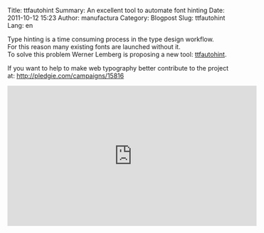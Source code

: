 Title: ttfautohint
Summary: An excellent tool to automate font hinting
Date: 2011-10-12 15:23
Author: manufactura
Category: Blogpost
Slug: ttfautohint
Lang: en

Type hinting is a time consuming process in the type design
workflow.  
For this reason many existing fonts are launched without it.  
To solve this problem Werner Lemberg is proposing a new tool:
[ttfautohint](http://www.freetype.org/ttfautohint).

If you want to help to make web typography better contribute to the
project at: <http://pledgie.com/campaigns/15816>

<iframe width="560" height="315" src="http://www.youtube.com/embed/81ioae5XNew?rel=0" frameborder="0" allowfullscreen></iframe>


